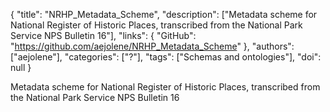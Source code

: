 {
  "title": "NRHP_Metadata_Scheme",
  "description": ["Metadata scheme for National Register of Historic Places, transcribed from the National Park Service NPS Bulletin 16"],
  "links": {
    "GitHub": "https://github.com/aejolene/NRHP_Metadata_Scheme"
  },
  "authors": ["aejolene"],
  "categories": ["?"],
  "tags": ["Schemas and ontologies"],
  "doi": null
}

<!-- Generated by csv2md.R – do not edit by hand -->

Metadata scheme for National Register of Historic Places, transcribed from the National Park Service NPS Bulletin 16